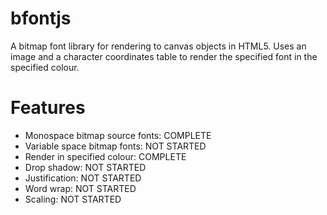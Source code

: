 # bfontjs

A bitmap font library for rendering to canvas objects in HTML5.  Uses an image and a character coordinates table to render the specified font in the specified colour.

# Features

- Monospace bitmap source fonts: COMPLETE
- Variable space bitmap fonts: NOT STARTED
- Render in specified colour: COMPLETE
- Drop shadow: NOT STARTED
- Justification: NOT STARTED
- Word wrap: NOT STARTED
- Scaling: NOT STARTED